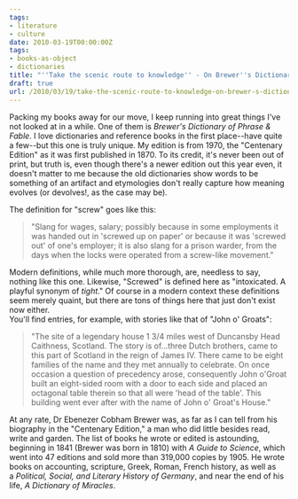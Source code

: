 ```yaml
---
tags:
- literature
- culture
date: 2010-03-19T00:00:00Z
tags:
- books-as-object
- dictionaries
title: "''Take the scenic route to knowledge'' - On Brewer''s Dictionary of Phrase" 
draft: true
url: /2010/03/19/take-the-scenic-route-to-knowledge-on-brewer-s-dictionary-of-phrase-fable/
---
```


Packing my books away for our move, I keep running into great things I've not looked at in a while. One of them is <em>Brewer's Dictionary of Phrase &amp; Fable</em>. I love dictionaries and reference books in the first place--have quite a few--but this one is truly unique. My edition is from 1970, the "Centenary Edition" as it was first published in 1870. To its credit, it's never been out of print, but truth is, even though there's a newer edition out this year even, it doesn't matter to me because the old dictionaries show words to be something of an artifact and etymologies don't really capture how meaning evolves (or devolves!, as the case may be).
<div></div>
<div>
<div>The definition for "screw" goes like this:</div>
<div></div>
<blockquote class="gmail_quote">"Slang for wages, salary; possibly because in some employments it was handed out in 'screwed up on paper' or because it was 'screwed out' of one's employer; it is also slang for a prison warder, from the days when the locks were operated from a screw-like movement."</blockquote>
<div></div>
<div>Modern definitions, while much more thorough, are, needless to say, nothing like this one. Likewise, "Screwed" is defined here as "intoxicated. A playful synonym of <em>tight</em>." Of course in a modern context these definitions seem merely quaint, but there are tons of things here that just don't exist now either.</div>
<div></div>
<div>You'll find entries, for example, with stories like that of "John o' Groats":</div>
<div></div>
<blockquote class="gmail_quote">"The site of a legendary house 1 3/4 miles west of Duncansby Head Caithness, Scotland. The story is of...three Dutch brothers, came to this part of Scotland in the reign of James IV. There came to be eight families of the name and they met annually to celebrate. On once occasion a question of precedency arose, consequently John o'Groat built an eight-sided room with a door to each side and placed an octagonal table therein so that all were 'head of the table'. This building went ever after with the name of John o' Groat's House."</blockquote>
<div>
<div></div>
<div>At any rate, Dr Ebenezer Cobham Brewer was, as far as I can tell from his biography in the "Centenary Edition," a man who did little besides read, write and garden. The list of books he wrote or edited is astounding, beginning in 1841 (Brewer was born in 1810) with <em>A Guide to Science</em>, which went into 47 editions and sold more than 319,000 copies by 1905. He wrote books on accounting, scripture, Greek, Roman, French history, as well as a <em>Political, Social, and Literary History of Germany</em>, and near the end of his life, <em>A Dictionary of Miracles</em>.</div>
<div></div>
</div>
</div>
